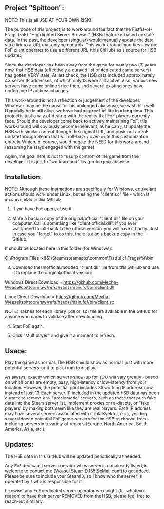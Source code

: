 Project "Spittoon":
------------------

NOTE: This is all USE AT YOUR OWN RISK!

The purpose of this project, is to work-around the fact that the Fistful-of-Frags (FoF) "Hightlighted Server Browser" (HSB) feature is based on stale data.  In the past, the developer (singular) would manually update the data via a link to a URL that only he controls. This work-around modifies how the FoF client operates to use a different URL (this GitHub) as a source for HSB updates.

Since the developer has been away from the game for nearly two (2) years now, that HSB data (effectively a curated list of dedicated game servers) has gotten VERY stale.  At last check, the HSB data included approximately 43 server IP addresses, of which only 13 were still acitve. Also, various new servers have come online since then, and several existing ones have undergone IP address changes.

This work-around is not a reflection or judgement of the developer.  Whatever may be the cause for his prolonged abasense, we wish him well.  Hopefully he is still alive, we have had no proof-of-life in a long time.  This project is just a way of dealing with the reality that FoF players currently face.  Should the developer come back to actively maintaining FoF, this work-around will obviously become irrelevant, as he can just update the HSB with similar content through the original URL, and push-out an FoF update through Steam that will roll-back / over-write this customization entirely.  Which, of course, would negate the NEED for this work-around (assuming he stays engaged with the game).

Again, the goal here is not to "usurp control" of the game from the developer.  It is just to "work-around" his (prolonged) absense.

Installation:
------------

NOTE: Although these instructions are specifically for Windows, equivelant actions should work under Linux, but using the "client.so" file - which is also available in this GitHub.

1) If you have FoF open, close it.

2) Make a backup copy of the original/official "client.dll" file on your computer.  Call is something like "client.official.dll".  If you ever want/need to roll-back to the official version, you will have it handy.  Just in case you "forget" to do this, there is also a backup copy in the GitHub.

It should be located here in this folder (for Windows):

C:\Program Files (x86)\Steam\steamapps\common\Fistful of Frags\fof\bin

3) Download the unofficial/modded "client.dll" file from this GitHub and use it to replace the original/official version:

Windows Direct Download =
https://github.com/Mecha-Weasel/spittoon/raw/refs/heads/main/fof/bin/client.dll

Linux Direct Download =
https://github.com/Mecha-Weasel/spittoon/raw/refs/heads/main/fof/bin/client.so

NOTE: Hashes for each library (.dll or .so) file are available in the GitHub for anyone who cares to validate after downloading.

4) Start FoF again.

5) Click "Multiplayer" and give it a moment to refresh.

Usage:
-----

Play the game as normal.  The HSB should show as normal, just with more potential servers for it to pick from to display.

As always, exactly which servers show-up for YOU will vary greatly - based on which ones are empty, busy, high-latency or low-latency from your location.  However, the potential pool includes 30 working IP address now, instead of just 13.  Each server IP included in the updated HSB data has been curated to remove any "problematic" servers, such as those that push fake data into the Steam server list, implement proxies or re-directs, or "fake players" by making bots seem like they are real players.  Each IP address may have several servers associated with it (ala Kyekful, etc.), yeilding several dozen potential FoF game-servers for the HSB to choose from - including servers in a variety of regions (Europe, North America, South America, Asia, etc.).

Updates:
-------

The HSB data in this GitHub will be updated periodically as needed.

Any FoF dedicated server operator whos server is not already listed, is welcome to contact me (Weasel.SteamID.155@gMail.com) to get added.  Please be sure to include your SteamID, so I know who the server is operated by / who is responsible for it.

Likewise, any FoF dedicated server operator who might (for whatever reason) to have their server REMOVED from the HSB, please feel free to reach-out similarly.
